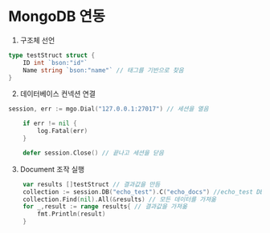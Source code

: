 # MongoDB 연동

1. 구조체 선언 

```go
type testStruct struct {
	ID int `bson:"id"`
	Name string `bson:"name"` // 태그를 기반으로 찾음
}
```

2. 데이터베이스 컨넥션 연결

```go
session, err := mgo.Dial("127.0.0.1:27017") // 세션을 열음

	if err != nil {
		log.Fatal(err)
	}

	defer session.Close() // 끝나고 세션을 닫음

```

3. Document 조작 실행

```go
	var results []testStruct // 결과값을 만듬
	collection := session.DB("echo_test").C("echo_docs") //echo_test DB에 echo_docs Documents를 가져옮
	collection.Find(nil).All(&results) // 모든 데이터를 가져옮
	for _,result := range results{ // 결과값을 가져옮
		fmt.Println(result)
	}
```